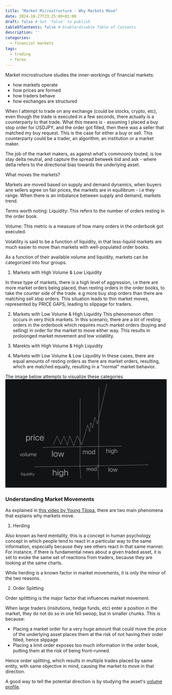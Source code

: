 ```yaml
---
title: "Market Microstructure - Why Markets Move"
date: 2024-10-27T23:25:09+01:00
draft: false # Set 'false' to publish
tableOfContents: false # Enable/disable Table of Contents
description: ''
categories:
  - financial markets
tags:
  - trading
  - forex
---
```


Market microstructure studies the inner-workings of financial markets:
- how markets operate
- how prices are formed
- how traders behave
- how exchanges are structured

When I attempt to trade on any exchange (could be stocks, crypto, etc), even though the trade is executed in a few seconds, there actually is a counterparty to that trade.
What this means is -  assuming I placed a buy stop order for USDJPY, and the order got filled, then there was a seller that matched my buy request. This is the case for either a buy or sell.
This counterparty could be a trader, an algorithm, an institution or a market maker.

The job of the market makers, as against what's commoonly touted, is toe stay delta neutral, and capture the spread betweek bid and ask -  where delta refers to the directional bias towards the underlying asset.


What moves the markets?

Markets are moved based on supply and demand dynamics, when buyers ane sellers agree on fair prices, the markets are in equilibrum - i.e they range.
When there is an imbalance between supply and demand, markets trend.

Terms worth noting:
Liquidity: 
This refers to the number of orders resting in the order book.

Volume:
This metric is a measure of how many orders in the orderbook got executed.

Volatility is said to be a function of liquidity, in that less-liquiid markets are much easier to move than markets with well-populated order books.

As a function of their available volume and liquidity, markets can be categorized into four groups.

1. Markets with High Volume & Low Liquidity

In these type of markets, there is a high level of aggression, i.e there are more market orders being placed, than resting orders in the order books, to take the counter side of the trade. e.g more buy stop orders than there are matching sell stop orders.
This situation leads to thin market moves, represented by PRICE GAPS, leading to slippage for traders.


2. Markets with Low Volume & High Liquidity
This phenomenon often occurs in very thick markets. In this scenario, there are a lot of resting orders in the orderbook which requires much market orders (buying and selling) in order for the market to move either way. This results in proloonged market movement and low volatility.


3. Marekts with High Volume & High Liquidity
4. Markets with Low Volume & Low Liquidity
In these cases, there are equal amounts of resting orders as there are market orders, resulting, which are matched equally, resulting in a "normal" market behavior.

The image below attempts to visualize these categories
![Price movements per market categories (source tradingriot.com)](images/market_categories.png)


### Understanding Market Movements

As explained in [this video by Young Tilopa](https://www.youtube.com/watch?v=VSMGHumsMik), there are two main phenomena that explains why markets move.

1. Herding

Also known as herd mentality, this is a concept in human psychology concept in which  people tend to react in a particular way to the same information, especially because they see others react in that same manner.
For instance, if there is fundamental news about a given traded asset, it is set to evoke the same set of reactions from traders, because they are looking at the same charts.

While herding is a known factor in market movements, it is only the minor of the two reasons.


2. Order Splitting

Order splittting is the major factor that influences market movement.

When large traders (insitutions, hedge funds, etc) enter a position in the market, they do not do so in one fell swoop, but in smaller chunks. This is because:
- Placing a market order for a very huge amount that could move the price of the underlying asset places them at the risk of not having their order filled, hence slippage
- Placing a limit order exposes too much information in the order book, putting them at the risk of being front-runned.

Hence order splitting, which results in multiple trades placed by same entity, with same objective in mind, causing the market to move in that direction.

A good way to tell the potential direction is by studying the asset's [volume profile](https://tradingriot.com/volume-profile).

